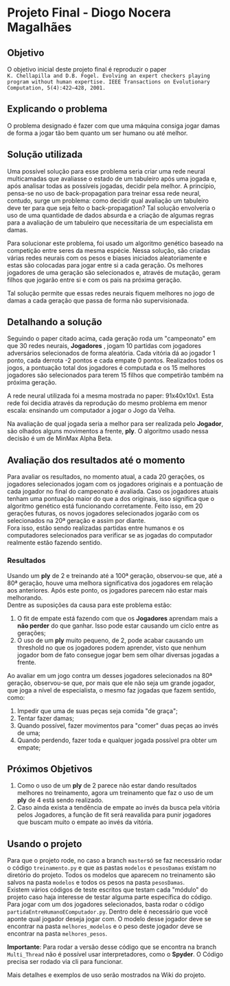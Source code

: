 # Projeto Final - Diogo Nocera Magalhães

## Objetivo

O objetivo inicial deste projeto final é reproduzir o paper     
`K. Chellapilla and D.B. Fogel. Evolving an expert checkers playing program
without human expertise. IEEE Transactions on Evolutionary Computation,
5(4):422–428, 2001.`

## Explicando o problema

O problema designado é fazer com que uma máquina consiga jogar damas de forma a jogar tão bem quanto um ser humano ou até melhor.    


## Solução utilizada
<p>Uma possível solução para esse problema seria criar uma rede neural multicamadas que avaliasse o estado  de um tabuleiro após uma jogada e, após analisar todas as possíveis jogadas, decidir pela melhor. A princípio, pensa-se no uso de back-propagation para treinar essa rede neural, contudo, surge um problema: como decidir qual avaliação um tabuleiro deve ter para que seja feito o back-propagation? Tal solução envolveria o uso de uma quantidade de dados absurda e a criação de algumas regras para a avaliação de um tabuleiro que necessitaria de um especialista em damas.</p>
<p>Para solucionar este problema, foi usado um algoritmo genético baseado na competição entre seres da mesma espécie. Nessa solução, são criadas várias redes neurais com os pesos e biases iniciados aleatoriamente e estas são colocadas para jogar entre si a cada geração. Os melhores jogadores de uma geração são selecionados e, através de mutação, geram filhos que jogarão entre si e com os pais na próxima geração.</p>
<p>Tal solução permite que essas redes neurais fiquem melhores no jogo de damas a cada geração que passa de forma não supervisionada.</p>

## Detalhando a solução
<p>Seguindo o paper citado acima, cada geração roda um "campeonato" em que 30 redes neurais, <b>Jogadores</b> , jogam 10 partidas com jogadores adversários selecionados de forma aleatória. Cada vitória dá ao jogador 1 ponto, cada derrota -2 pontos e cada empate 0 pontos. Realizados todos os jogos, a pontuação total dos jogadores é computada e os 15 melhores jogadores são selecionados para terem 15 filhos que competirão também na próxima geração.</p>
<p>A rede neural utilizada foi a mesma mostrada no paper: 91x40x10x1. Esta rede foi decidia através da reprodução do mesmo problema em menor escala: ensinando um computador a jogar o Jogo da Velha.</p>
<p>Na avaliação de qual jogada seria a melhor para ser realizada pelo <b>Jogador</b>, são olhados alguns movimentos a frente, <b>ply</b>. O algoritmo usado nessa decisão é um de MinMax Alpha Beta.</p>

## Avaliação dos resultados até o momento
Para avaliar os resultados, no momento atual, a cada 20 gerações, os jogadores selecionados jogam com os jogadores originais e
a pontuação de cada jogador no final do campeonato é avaliada. Caso os jogadores atuais tenham uma pontuação maior do que a dos originais, isso significa que o algoritmo genético está funcionando corretamente. Feito isso, em 20 gerações futuras, os novos jogadores selecionados jogarão com os selecionados na 20ª geração e assim por diante.    
Fora isso, estão sendo realizadas partidas entre humanos e os computadores selecionados para verificar se as jogadas do computador realmente estão fazendo sentido.

### Resultados
Usando um **ply** de 2 e treinando até a 100ª geração, observou-se que, até a 80ª geração, houve uma melhora significativa dos jogadores em relação aos anteriores. Após este ponto, os jogadores parecem não estar mais melhorando.     
Dentre as suposições da causa para este problema estão:
1. O fit de empate está fazendo com que os **Jogadores** aprendam mais a **não perder** do que ganhar. Isso pode estar causando um ciclo entre as gerações;
1. O uso de um **ply** muito pequeno, de 2, pode acabar causando um threshold no que os jogadores podem aprender, visto que nenhum jogador bom de fato consegue jogar bem sem olhar diversas jogadas a frente.

Ao avaliar em um jogo contra um desses jogadores selecionados na 80ª geração, observou-se que, por mais que ele não seja um grande jogador, que joga a nível de especialista, o mesmo faz jogadas que fazem sentido, como:
1. Impedir que uma de suas peças seja comida "de graça";
1. Tentar fazer damas;
1. Quando possível, fazer movimentos para "comer" duas peças ao invés de uma;
1. Quando perdendo, fazer toda e qualquer jogada possível pra obter um empate;

## Próximos Objetivos
1. Como o uso de um **ply** de 2 parece não estar dando resultados melhores no treinamento, agora um treinamento que faz o uso de um **ply** de 4 está sendo realizado.
1. Caso ainda exista a tendência de empate ao invés da busca pela vitória pelos Jogadores, a função de fit será reavalida para punir jogadores que buscam muito o empate ao invés da vitória.

## Usando o projeto
Para que o projeto rode, no caso a branch `master`só se faz necessário rodar o código `treinamento.py` e que as pastas `modelos` e `pesosDamas` existam no diretório do projeto. Todos os modelos que aparecem no treinamento são salvos na pasta `modelos` e todos os pesos na pasta `pesosDamas`.    
Existem vários códigos de teste escritos que testam cada "módulo" do projeto caso haja interesse de testar alguma parte específica do código.   
Para jogar com um dos jogadores selecionados, basta rodar o código `partidaEntreHumanoEComputador.py`. Dentro dele é necessário que você aponte qual jogador deseja jogar com. O modelo desse jogador  deve se encontrar na pasta `melhores_modelos` e o peso deste jogador deve se encontrar na pasta `melhores_pesos`.   

**Importante**: Para rodar a versão desse código que se encontra na branch `Multi_Thread` não é possível usar interpretadores, como o **Spyder**. O Código precisa ser rodado via cli para funcionar.

Mais detalhes e exemplos de uso serão mostrados na Wiki do projeto.
